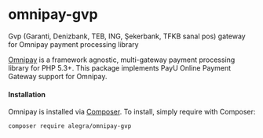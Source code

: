 # omnipay-gvp
Gvp (Garanti, Denizbank, TEB, ING, Şekerbank, TFKB sanal pos) gateway for Omnipay payment processing library

<a href="https://github.com/thephpleague/omnipay">Omnipay</a> is a framework agnostic, multi-gateway payment
processing library for PHP 5.3+. This package implements PayU Online Payment Gateway support for Omnipay.

#### Installation

Omnipay is installed via <a href="http://getcomposer.org/" rel="nofollow">Composer</a>. To install, simply require with Composer:

```
composer require alegra/omnipay-gvp
```
